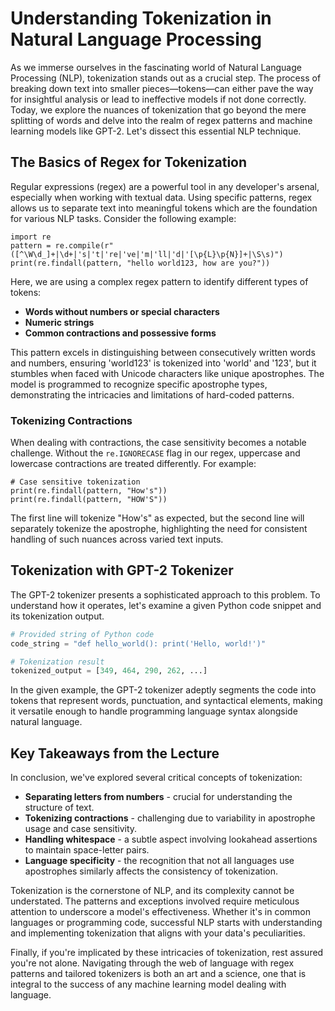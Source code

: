 # Understanding Tokenization in Natural Language Processing

As we immerse ourselves in the fascinating world of Natural Language Processing (NLP), tokenization stands out as a crucial step. The process of breaking down text into smaller pieces—tokens—can either pave the way for insightful analysis or lead to ineffective models if not done correctly. Today, we explore the nuances of tokenization that go beyond the mere splitting of words and delve into the realm of regex patterns and machine learning models like GPT-2. Let's dissect this essential NLP technique.

## The Basics of Regex for Tokenization

Regular expressions (regex) are a powerful tool in any developer's arsenal, especially when working with textual data. Using specific patterns, regex allows us to separate text into meaningful tokens which are the foundation for various NLP tasks. Consider the following example:

```regex
import re
pattern = re.compile(r"([^\W\d_]+|\d+|'s|'t|'re|'ve|'m|'ll|'d|'[\p{L}\p{N}]+|\S\s)")
print(re.findall(pattern, "hello world123, how are you?"))
```

Here, we are using a complex regex pattern to identify different types of tokens:

- **Words without numbers or special characters**
- **Numeric strings**
- **Common contractions and possessive forms**

This pattern excels in distinguishing between consecutively written words and numbers, ensuring 'world123' is tokenized into 'world' and '123', but it stumbles when faced with Unicode characters like unique apostrophes. The model is programmed to recognize specific apostrophe types, demonstrating the intricacies and limitations of hard-coded patterns.

### Tokenizing Contractions

When dealing with contractions, the case sensitivity becomes a notable challenge. Without the `re.IGNORECASE` flag in our regex, uppercase and lowercase contractions are treated differently. For example:

```regex
# Case sensitive tokenization
print(re.findall(pattern, "How's"))
print(re.findall(pattern, "HOW'S"))
```

The first line will tokenize "How's" as expected, but the second line will separately tokenize the apostrophe, highlighting the need for consistent handling of such nuances across varied text inputs.

## Tokenization with GPT-2 Tokenizer

The GPT-2 tokenizer presents a sophisticated approach to this problem. To understand how it operates, let's examine a given Python code snippet and its tokenization output.

```python
# Provided string of Python code
code_string = "def hello_world(): print('Hello, world!')"

# Tokenization result
tokenized_output = [349, 464, 290, 262, ...]
```

In the given example, the GPT-2 tokenizer adeptly segments the code into tokens that represent words, punctuation, and syntactical elements, making it versatile enough to handle programming language syntax alongside natural language.

## Key Takeaways from the Lecture

In conclusion, we've explored several critical concepts of tokenization:

- **Separating letters from numbers** - crucial for understanding the structure of text.
- **Tokenizing contractions** - challenging due to variability in apostrophe usage and case sensitivity.
- **Handling whitespace** - a subtle aspect involving lookahead assertions to maintain space-letter pairs.
- **Language specificity** - the recognition that not all languages use apostrophes similarly affects the consistency of tokenization.

Tokenization is the cornerstone of NLP, and its complexity cannot be understated. The patterns and exceptions involved require meticulous attention to underscore a model's effectiveness. Whether it's in common languages or programming code, successful NLP starts with understanding and implementing tokenization that aligns with your data's peculiarities.

Finally, if you're implicated by these intricacies of tokenization, rest assured you're not alone. Navigating through the web of language with regex patterns and tailored tokenizers is both an art and a science, one that is integral to the success of any machine learning model dealing with language.
